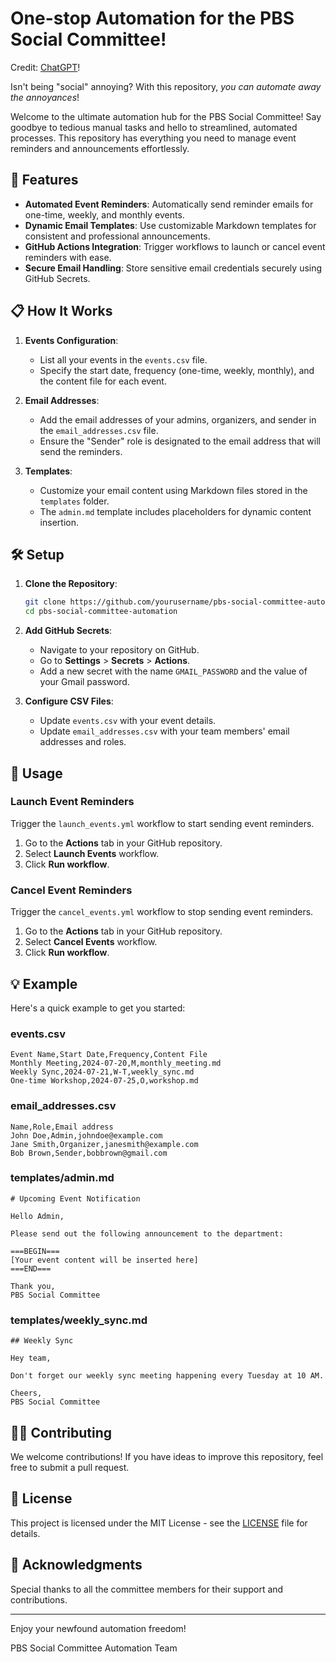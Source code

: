 # One-stop Automation for the PBS Social Committee!
Credit: [ChatGPT](https://chatgpt.com/)!

Isn't being "social" annoying? With this repository, *you can automate away the annoyances*!

Welcome to the ultimate automation hub for the PBS Social Committee! Say goodbye to tedious manual tasks and hello to streamlined, automated processes. This repository has everything you need to manage event reminders and announcements effortlessly.

## 🚀 Features

- **Automated Event Reminders**: Automatically send reminder emails for one-time, weekly, and monthly events.
- **Dynamic Email Templates**: Use customizable Markdown templates for consistent and professional announcements.
- **GitHub Actions Integration**: Trigger workflows to launch or cancel event reminders with ease.
- **Secure Email Handling**: Store sensitive email credentials securely using GitHub Secrets.

## 📋 How It Works

1. **Events Configuration**:
   - List all your events in the `events.csv` file.
   - Specify the start date, frequency (one-time, weekly, monthly), and the content file for each event.

2. **Email Addresses**:
   - Add the email addresses of your admins, organizers, and sender in the `email_addresses.csv` file.
   - Ensure the "Sender" role is designated to the email address that will send the reminders.

3. **Templates**:
   - Customize your email content using Markdown files stored in the `templates` folder.
   - The `admin.md` template includes placeholders for dynamic content insertion.

## 🛠️ Setup

1. **Clone the Repository**:
   ```bash
   git clone https://github.com/yourusername/pbs-social-committee-automation.git
   cd pbs-social-committee-automation
   ```

2. **Add GitHub Secrets**:
   - Navigate to your repository on GitHub.
   - Go to **Settings** > **Secrets** > **Actions**.
   - Add a new secret with the name `GMAIL_PASSWORD` and the value of your Gmail password.

3. **Configure CSV Files**:
   - Update `events.csv` with your event details.
   - Update `email_addresses.csv` with your team members' email addresses and roles.

## 🚀 Usage

### Launch Event Reminders

Trigger the `launch_events.yml` workflow to start sending event reminders.

1. Go to the **Actions** tab in your GitHub repository.
2. Select **Launch Events** workflow.
3. Click **Run workflow**.

### Cancel Event Reminders

Trigger the `cancel_events.yml` workflow to stop sending event reminders.

1. Go to the **Actions** tab in your GitHub repository.
2. Select **Cancel Events** workflow.
3. Click **Run workflow**.

## 💡 Example

Here's a quick example to get you started:

### events.csv

```
Event Name,Start Date,Frequency,Content File
Monthly Meeting,2024-07-20,M,monthly_meeting.md
Weekly Sync,2024-07-21,W-T,weekly_sync.md
One-time Workshop,2024-07-25,O,workshop.md
```

### email_addresses.csv

```
Name,Role,Email address
John Doe,Admin,johndoe@example.com
Jane Smith,Organizer,janesmith@example.com
Bob Brown,Sender,bobbrown@gmail.com
```

### templates/admin.md

```
# Upcoming Event Notification

Hello Admin,

Please send out the following announcement to the department:

===BEGIN===
[Your event content will be inserted here]
===END===

Thank you,
PBS Social Committee
```

### templates/weekly_sync.md

```
## Weekly Sync

Hey team,

Don't forget our weekly sync meeting happening every Tuesday at 10 AM.

Cheers,
PBS Social Committee
```

## 👩‍💻 Contributing

We welcome contributions! If you have ideas to improve this repository, feel free to submit a pull request.

## 📄 License

This project is licensed under the MIT License - see the [LICENSE](LICENSE) file for details.

## 🎉 Acknowledgments

Special thanks to all the committee members for their support and contributions.

---

Enjoy your newfound automation freedom!

PBS Social Committee Automation Team
